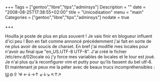 +++
Tags = ["gentoo","libre","tips","adminsys"]
Description = ""
date = "2008-08-25T17:38:55+02:00"
title = "Unicodisation"
menu = "main"
Categories = ["gentoo","libre","tips","adminsys"]
nodate = true

+++

Houllla je poste de plus en plus souvent ! Je vais finir en blogueur influent d'ici peu ! Bon en fait comme annoncé précédemment j'ai fait en sorte de ne plus avoir de soucis de charset. En bref j'ai modifié mes locales pour n'avoir au final que "en_US.UTF-8 UTF-8". J'ai créé le fichier /etc/env.d/02locale où j'y force mes variables de locales et le tour est joué. Je n'ai plus qu'à reconfigurer vim et putty pour qu'ils fassent du bel utf-8. Et maintenant je peux me la péter avec de beaux trucs incompréhensibles : Ϣ о҉ ۩ ༄ ←↓→↑ ↙↓↘ ↖↑↗

